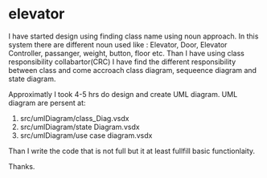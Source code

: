 # elevator


I have started design using finding class name using noun approach.
In this system there are different noun used like : Elevator, Door, Elevator Controller, passanger, weight, button, floor etc.
Than I have using class responsibility collabartor(CRC) I have find the different responsibility between class and come accroach class diagram, sequeence diagram and state diagram.

Approximatly I took 4-5 hrs do design and create UML diagram.
UML diagram are persent at:
1. src/umlDiagram/class_Diag.vsdx
2. src/umlDiagram/state Diagram.vsdx
3. src/umlDiagram/use case diagram.vsdx

Than I write the code that is not full but it at least fullfill basic functionlaity.

Thanks.
